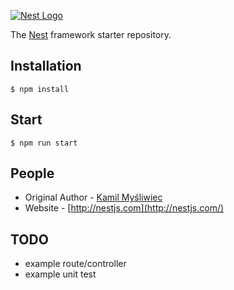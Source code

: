 [![Nest Logo](http://kamilmysliwiec.com/public/nest-logo.png)](http://nestjs.com/)

The [Nest](https://github.com/unlight/nest-typescript-starter) framework starter repository. 

Installation
---
```
$ npm install
```

Start
---
```
$ npm run start
```

People
---
- Original Author - [Kamil Myśliwiec](http://kamilmysliwiec.com)
- Website - [http://nestjs.com](http://nestjs.com/)

TODO
---
* example route/controller
* example unit test
